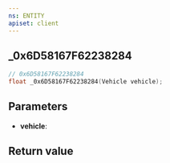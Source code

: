 ```yaml
---
ns: ENTITY
apiset: client
---
```

## _0x6D58167F62238284

```c
// 0x6D58167F62238284
float _0x6D58167F62238284(Vehicle vehicle);
```


## Parameters
* **vehicle**:

## Return value

